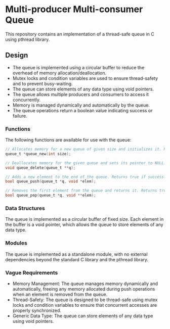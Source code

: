 # Multi-producer Multi-consumer Queue
This repository contains an implementation of a thread-safe queue in C using pthread library.

## Design
- The queue is implemented using a circular buffer to reduce the overhead of memory allocation/deallocation.
- Mutex locks and condition variables are used to ensure thread-safety and to prevent busy-waiting.
- The queue can store elements of any data type using void pointers.
- The queue allows multiple producers and consumers to access it concurrently.
- Memory is managed dynamically and automatically by the queue.
- The queue operations return a boolean value indicating success or failure.

### Functions
The following functions are available for use with the queue:
```c
// Allocates memory for a new queue of given size and initializes it. Returns a pointer to the new queue.
queue_t *queue_new(int size); 
```

```c
// Deallocates memory for the given queue and sets its pointer to NULL.
void queue_delete(queue_t **q); 
```

```c
// Adds a new element to the end of the queue. Returns true if successful, else false.
bool queue_push(queue_t *q, void *elem); 
```

```c
// Removes the first element from the queue and returns it. Returns true if successful, else false.
bool queue_pop(queue_t *q, void **elem); 
```

### Data Structures
The queue is implemented as a circular buffer of fixed size. Each element in the buffer is a void pointer, which allows the queue to store elements of any data type.

### Modules
The queue is implemented as a standalone module, with no external dependencies beyond the standard C library and the pthread library.

### Vague Requirements
- Memory Management: The queue manages memory dynamically and automatically, freeing any memory allocated during push operations when an element is removed from the queue.
- Thread-Safety: The queue is designed to be thread-safe using mutex locks and condition variables to ensure that concurrent accesses are properly synchronized.
- Generic Data Type: The queue can store elements of any data type using void pointers.